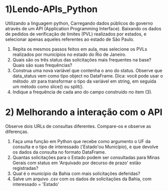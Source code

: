 # 1)Lendo-APIs_Python
Utilizando a linguagem python, Carregando dados públicos do governo através de um API (Application Programming Interface). Baixando os dados de pedidos de verificação de limites (PVL) realizados por estados, e selecionar apenas aqueles referentes ao estado de São Paulo.
1. Repita os mesmos passos feitos em aula, mas selecione os PVLs realizados por municípios no estado do Rio de Janeiro.
2. Quais são os três status das solicitações mais frequentes na base? Quais são suas frequências?
3. Construa uma nova variável que contenha o ano do status. Observe que data_status vem como tipo object no DataFrame. Dica: você pode usar o método .str para transformar o tipo da variável em string, em seguida um método como slice() ou split().
4. Indique a frequência de cada ano do campo construído no item (3).

# 2) Melhorando a interação com o API
Observe dois URLs de consultas diferentes. Compare-os e observe as diferenças.

1. Faça uma função em Python que recebe como argumento o UF da consulta e o tipo de interessado ('Estado'ou Município), e que devolve os dados da consulta no formato DataFrame.
2. Quantas solicitações para o Estado podem ser consultadas para Minas Gerais com status em 'Arquivado por decurso de prazo' estão registradas?
3. Qual é o município da Bahia com mais solicitações deferidas?
4. Salve um arquivo .csv com os dados de solicitações da Bahia, com interessado = 'Estado'
